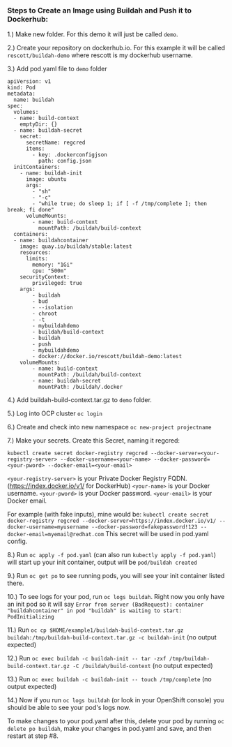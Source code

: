 ### Steps to Create an Image using Buildah and Push it to Dockerhub:

1.) Make new folder. For this demo it will just be called `demo`.

2.) Create your repository on dockerhub.io. For this example it will be called `rescott/buildah-demo` where rescott is my dockerhub username. 

3.) Add pod.yaml file to `demo` folder
```
apiVersion: v1
kind: Pod
metadata:
  name: buildah
spec:
  volumes:
  - name: build-context
    emptyDir: {}
  - name: buildah-secret
    secret:
      secretName: regcred
      items:
        - key: .dockerconfigjson
          path: config.json
  initContainers:
    - name: buildah-init
      image: ubuntu
      args:
        - "sh"
        - "-c"
        - "while true; do sleep 1; if [ -f /tmp/complete ]; then break; fi done"
      volumeMounts:
        - name: build-context
          mountPath: /buildah/build-context
  containers:
  - name: buildahcontainer
    image: quay.io/buildah/stable:latest
    resources:
      limits:
        memory: "1Gi"
        cpu: "500m"
    securityContext:
        privileged: true
    args:
        - buildah
        - bud
        - --isolation 
        - chroot
        - -t
        - mybuildahdemo
        - buildah/build-context
        - buildah
        - push
        - mybuildahdemo
        - docker://docker.io/rescott/buildah-demo:latest
    volumeMounts:
        - name: build-context
          mountPath: /buildah/build-context
        - name: buildah-secret
          mountPath: /buildah/.docker
```
4.) Add buildah-build-context.tar.gz to `demo` folder.

5.) Log into OCP cluster `oc login`

6.) Create and check into new namespace `oc new-project projectname`

7.) Make your secrets. Create this Secret, naming it regcred:

```
kubectl create secret docker-registry regcred --docker-server=<your-registry-server> --docker-username=<your-name> --docker-password=<your-pword> --docker-email=<your-email>
```
`<your-registry-server>` is your Private Docker Registry FQDN. (https://index.docker.io/v1/ for DockerHub)
`<your-name>` is your Docker username.
`<your-pword>` is your Docker password.
`<your-email>` is your Docker email.

For example (with fake inputs), mine would be: ```kubectl create secret docker-registry regcred --docker-server=https://index.docker.io/v1/ --docker-username=myusername --docker-password=fakepassword!123 --docker-email=myemail@redhat.com```
This secret will be used in pod.yaml config.

8.) Run `oc apply -f pod.yaml` (can also run `kubectly apply -f pod.yaml`)  will start up your init container, output will be `pod/buildah created`

9.) Run `oc get po` to see running pods, you will see your init container listed there.

10.) To see logs for your pod, run `oc logs buildah`. Right now you only have an init pod so it will say `Error from server (BadRequest): container "buildahcontainer" in pod "buildah" is waiting to start: PodInitializing`

11.) Run `oc cp $HOME/example1/buildah-build-context.tar.gz buildah:/tmp/buildah-build-context.tar.gz -c buildah-init` (no output expected)

12.) Run `oc exec buildah -c buildah-init -- tar -zxf /tmp/buildah-build-context.tar.gz -C /buildah/build-context` (no output expected)

13.) Run `oc exec buildah -c buildah-init -- touch /tmp/complete` (no output expected)

14.) Now if you run `oc logs buildah` (or look in your OpenShift console) you should be able to see your pod's logs now.


To make changes to your pod.yaml after this, delete your pod by running `oc delete po buildah`, make your changes in pod.yaml and save, and then restart at step #8.
